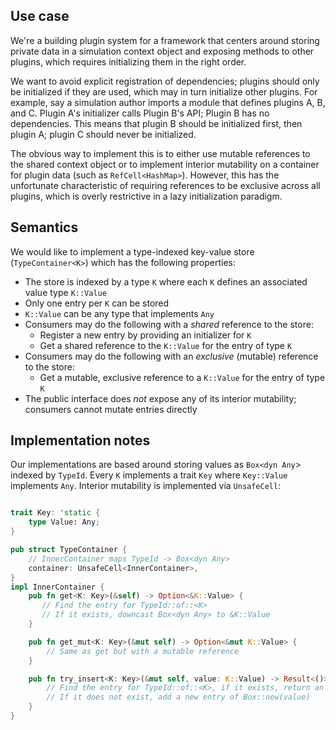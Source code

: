 ## Use case

We're a building plugin system for a framework that centers around
storing private data in a simulation context object and exposing
methods to other plugins, which requires initializing them in the right order.

We want to avoid explicit registration of dependencies; plugins should only be
initialized if they are used, which may in turn initialize other plugins.
For example, say a simulation author imports a module that defines plugins A, B,
and C. Plugin A's initializer calls Plugin B's API; Plugin B has no dependencies.
This means that plugin B should be initialized first, then plugin A;
plugin C should never be initialized.

The obvious way to implement this is to either use mutable references to the
shared context object or to implement interior mutability on a container for
plugin data (such as `RefCell<HashMap>`). However, this has the unfortunate
characteristic of requiring references to be exclusive across all plugins,
which is overly restrictive in a lazy initialization paradigm.

## Semantics

We would like to implement a type-indexed key-value store (`TypeContainer<K>`) which
has the following properties:

- The store is indexed by a type `K` where each `K` defines an associated value type `K::Value`
- Only one entry per `K` can be stored
- `K::Value` can be any type that implements `Any`
- Consumers may do the following with a *shared* reference to the store:
    - Register a new entry by providing an initializer for `K`
    - Get a shared reference to the `K::Value` for the entry of type `K`
- Consumers may do the following with an *exclusive* (mutable) reference to the store:
    - Get a mutable, exclusive reference to a `K::Value` for the entry of type `K`
- The public interface does *not* expose any of its interior mutability; consumers
  cannot mutate entries directly

## Implementation notes

Our implementations are based around storing values as `Box<dyn Any`> indexed
by `TypeId`. Every `K` implements a trait `Key` where `Key::Value` implements `Any`.
Interior mutability is implemented via `UnsafeCell`:

```rust

trait Key: 'static {
    type Value: Any;
}

pub struct TypeContainer {
    // InnerContainer maps TypeId -> Box<dyn Any>
    container: UnsafeCell<InnerContainer>,
}
impl InnerContainer {
    pub fn get<K: Key>(&self) -> Option<&K::Value> {
       // Find the entry for TypeId::of::<K>
       // If it exists, downcast Box<dyn Any> to &K::Value
    }

    pub fn get_mut<K: Key>(&mut self) -> Option<&mut K::Value> {
        // Same as get but with a mutable reference
    }

    pub fn try_insert<K: Key>(&mut self, value: K::Value) -> Result<()> {
        // Find the entry for TypeId::of::<K>, if it exists, return an error
        // If it does not exist, add a new entry of Box::new(value)
    }
}
````

